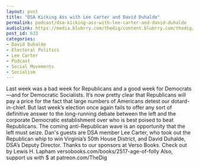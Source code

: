```yaml
---
layout: post
title: "DSA Kicking Ass with Lee Carter and David Duhalde"
permalink: podcast/dsa-kicking-ass-with-lee-carter-and-david-duhalde
audiolink: https://media.blubrry.com/thedig/content.blubrry.com/thedig/The_Dig_-_EP_67_-Carter-Duhalde.mp3
post_id: 633
categories: 
- David Duhalde
- Electoral Politics
- Lee Carter
- Podcast
- Social Movements
- Socialism
---
```


Last week was a bad week for Republicans and a good week for Democrats—and for Democratic Socialists. It’s now pretty clear that Republicans will pay a price for the fact that large numbers of Americans detest our dotard-in-chief. But last week’s election once again fails to offer any sort of definitive answer to the long-running debate between the left and the corporate Democratic establishment over who is best poised to beat Republicans. The coming anti-Republican wave is an opportunity that the left must seize. Dan's guests are DSA member Lee Carter, who took out the Republican whip to win Virginia’s 50th House District, and David Duhalde, DSA’s Deputy Director. Thanks to our sponsors at Verso Books. Check out 
 by Lewis H. Lapham versobooks.com/books/2517-age-of-folly Also, support us with $ at patreon.com/TheDig